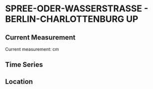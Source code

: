 # SPREE-ODER-WASSERSTRASSE - BERLIN-CHARLOTTENBURG UP

## Current Measurement

Current measurement: <Value topic="rivers/pegel-online/SOW/BERLIN-CHARLOTTENBURG-UP/measurementValue"/> cm

## Time Series

<TimeSeries topic="rivers/pegel-online/SOW/BERLIN-CHARLOTTENBURG-UP/measurementValue" period="week" />

## Location

<WorldMap>
  <Marker lat="52.53003676624261" lon="13.282545354179133" labelTopic="rivers/pegel-online/SOW/BERLIN-CHARLOTTENBURG-UP/measurementValue" />
</WorldMap>

